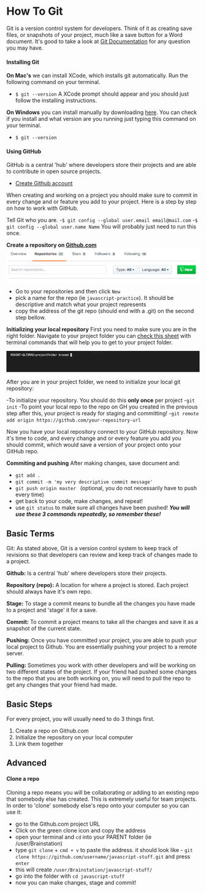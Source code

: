 # How To Git

Git is a version control system for developers. Think of it as creating save files, or snapshots of your project, much like a save button for a Word document.
It's good to take a look at [Git Documentation](https://git-scm.com/book/en/v2) for any question you may have.


#### Installing Git

**On Mac's** we can install XCode, which installs git automatically.
Run the following command on your terminal.
- `$ git --version` 
A XCode prompt should appear and you should just follow the installing instructions.

**On Windows** you can install manually by downloading [here](https://git-scm.com/download/win).
You can check if you install and what version are you running just typing this command on your terminal.
- `$ git --version` 


#### Using GitHub

GitHub is a central 'hub' where developers store their projects and are able to contribute in open source projects. 

- [Create Github account](https://github.com/join)

When creating and working on a project you should make sure to commit in every change and or feature you add to your project. 
Here is a step by step on how to work with GitHub.

Tell Git who you are. 
-`$ git config --global user.email email@mail.com`
-`$ git config --global user.name Name`
You will probably just need to run this once. 

**Create a repository on [Github.com](https://github.com/)**
![Create a repo](../../public/img/newrepo.png)
- Go to your repositories and then click `New`
- pick a name for the repo (ie `javascript-practice`). It should be descriptive and match what your project represents
- copy the address of the git repo (should end with a .git) on the second step bellow.

**Initializing your local repository**
First you need to make sure you are in the right folder. Navigate to your project folder you can [check this sheet](https://learntocodewith.me/command-line/unix-command-cheat-sheet/clear) with terminal commands that will help you to get to your project folder.

![TerminalExample](../../public/img/terminal1.png)


After you are in your project folder, we need to initialize your local git repository:

-To initialize your repository. You should do this **only once** per project
-`git init`
-To point your local repo to the repo on GH you created in the previous step after this, your project is ready for staging and committing!
-`git remote add origin https://github.com/your-repository-url`

Now you have your local repository connect to your GitHub repository. Now it's time to code, and every change and or every feature you add you should commit, which would save a version of your project onto your GitHub repo.

**Commiting and pushing**
After making changes, save document and:
- `git add .`
- `git commit -m 'my very descriptive commit message'`
- `git push origin master ` (optional, you do not necessarily have to push every time)
- get back to your code, make changes, and repeat!
- use `git status` to make sure all changes have been pushed!
***You will use these 3 commands repeatedly, so remember these!***


## Basic Terms
Git: As stated above, Git is a version control system to keep track of revisions so that developers can review and keep track of changes made to a project.

**Github:** Is a central 'hub' where developers store their projects.

**Repository (repo):** A location for where a project is stored. Each project should always have it's own repo.

**Stage:** To stage a commit means to bundle all the changes you have made to a project and 'stage' it for a save.

**Commit:** To commit a project means to take all the changes and save it as a snapshot of the current state.

**Pushing:** Once you have committed your project, you are able to push your local project to Github. You are essentially pushing your project to a remote server.

**Pulling:** Sometimes you work with other developers and will be working on two different states of the project. If your friend had pushed some changes to the repo that you are both working on, you will need to pull the repo to get any changes that your friend had made.


## Basic Steps
For every project, you will usually need to do 3 things first.
1. Create a repo on Github.com
2. Initialize the repository on your local computer
3. Link them together

## Advanced

#### Clone a repo
Cloning a repo means you will be collaborating or adding to an existing repo that somebody else has created. This is extremely useful for team projects. In order to 'clone' somebody else's repo onto your computer so you can use it:
- go to the Github.com project URL
- Click on the green clone icon and copy the address
- open your terminal and `cd` into your PARENT folder (ie /user/Brainstation)
- type `git clone` + `cmd + v` to paste the address. it should look like - `git clone https://github.com/username/javascript-stuff.git` and press `enter`
- this will create `/user/Brainstation/javascript-stuff/`
- go into the folder with `cd javascript-stuff`
- now you can make changes, stage and commit!

<!-- forking repo -->
<!-- switching branches -->


